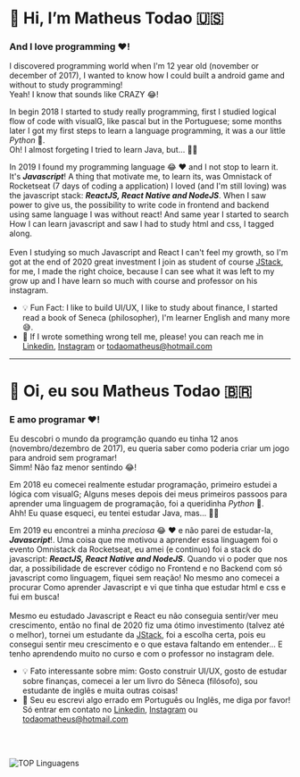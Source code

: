 # 👋 Hi, I’m Matheus Todao 🇺🇸
### And I love programming ❤️!

I discovered programming world when I'm 12 year old (november or december of 2017), I wanted to know how I could built a android game and without to study programming!
<br />
Yeah! I know that sounds like CRAZY 😂!
<br />

In begin 2018 I started to study really programming, first I studied logical flow of code with visualG, like pascal but in the Portuguese; some months later I got my first steps to learn a language programming, it was a our little _Python_ 🐍.
<br />
Oh! I almost forgeting I tried to learn Java, but... 🙅‍♂️

In 2019 I found my programming language 😂 ❤️ and I not stop to learn it. It's ***Javascript***! A thing that motivate me, to learn its, was Omnistack of Rocketseat (7 days of coding a application) I loved (and I'm still loving) was the javascript stack: ***ReactJS, React Native and NodeJS***. When I saw power to give us, the possibility to write code in frontend and backend using same language I was without react! And same year I started to search How I can learn javascript and saw I had to study html and css, I tagged along.
<br />
<br />
Even I studying so much Javascript and React I can't feel my growth, so I'm got at the end of 2020 great investment I join as student of course [JStack](https://jstack.com.br), for me, I made the right choice, because I can see what it was left to my grow up and I have learn so much with course and professor on his instagram.

* 💡 Fun Fact: I like to build UI/UX, I like to study about finance, I started read a book of Seneca (philosopher), I'm learner English and many more 😅.
* 🤙 If I wrote something wrong tell me, please! you can reach me in [Linkedin](https://linkedin.com/in/matheustodao), [Instagram](https://instagram.com/matheustodao) or todaomatheus@hotmail.com

<hr />

# 👋 Oi, eu sou Matheus Todao 🇧🇷
### E amo programar ❤️!

Eu descobri o mundo da programção quando eu tinha 12 anos (novembro/dezembro de 2017), eu queria saber como poderia criar um jogo para android sem programar!
<br />
Simm! Não faz menor sentindo 😂!
<br />

Em 2018 eu comecei realmente estudar programação, primeiro estudei a lógica com visualG; Alguns meses depois dei meus primeiros passoos para aprender uma linguagem de programação, foi a queridinha  _Python_ 🐍.
<br />
Ahh! Eu quase esqueci, eu tentei estudar Java, mas... 🙅‍♂️

Em 2019 eu encontrei a minha _preciosa_ 😂 ❤️ e não parei de estudar-la, ***Javascript***!. Uma coisa que me motivou a aprender essa linguagem foi o evento Omnistack da Rocketseat, eu amei (e continuo) foi a stack do javascript: ***ReactJS, React Native and NodeJS***. Quando vi o poder que nos dar, a possibilidade de escrever código no Frontend e no Backend com só javascript como linguagem, fiquei sem reação! No mesmo ano comecei a procurar Como aprender Javascript e vi que tinha que estudar html e css e fui em busca!
<br />
<br />
Mesmo eu estudado Javascript e React eu não conseguia sentir/ver meu crescimento, então no final de 2020 fiz uma ótimo investimento (talvez até o melhor), tornei um estudante da [JStack](https://jstack.com.br), foi a escolha certa, pois eu consegui sentir meu crescimento e o que estava faltando em entender... E tenho aprendendo muito no curso e com o professor no instagram dele.

* 💡 Fato interessante sobre mim: Gosto construir UI/UX, gosto de estudar sobre finanças, comecei a ler um livro do Sêneca (filósofo), sou estudante de inglês e muita outras coisas!
* 🤙 Seu eu escrevi algo errado em Português ou Inglês, me diga por favor! Só entrar em contato no [Linkedin](https://linkedin.com/in/matheustodao), [Instagram](https://instagram.com/matheustodao) ou todaomatheus@hotmail.com

<br />
<br />

![TOP Linguagens](https://github-readme-stats.vercel.app/api/top-langs/?username=matheustodao&layout=compact&theme=dracula)
